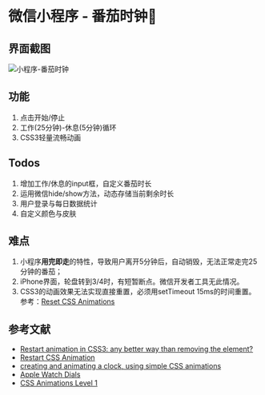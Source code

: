 # 微信小程序 - 番茄时钟🍅

## 界面截图

![小程序-番茄时钟](https://i.loli.net/2018/06/03/5b134fec1e540.png)

## 功能

1. 点击开始/停止
2. 工作(25分钟)-休息(5分钟)循环
3. CSS3轻量流畅动画

## Todos

1. 增加工作/休息的input框，自定义番茄时长
2. 运用微信hide/show方法，动态存储当前剩余时长
3. 用户登录与每日数据统计
4. 自定义颜色与皮肤

## 难点

1. 小程序**用完即走**的特性，导致用户离开5分钟后，自动销毁，无法正常走完25分钟的番茄；
2. iPhone界面，轮盘转到3/4时，有短暂断点。微信开发者工具无此情况。
3. CSS3的动画效果无法实现直接重置，必须用setTimeout 15ms的时间重置。参考：[Reset CSS Animations](http://jsfiddle.net/chad/Ytvys/)

## 参考文献

* [Restart animation in CSS3: any better way than removing the element?](https://stackoverflow.com/questions/6268508/restart-animation-in-css3-any-better-way-than-removing-the-element)
* [Restart CSS Animation](https://css-tricks.com/restart-css-animation/)
* [creating and animating a clock, using simple CSS animations](https://cssanimation.rocks/clocks/)
* [Apple Watch Dials](https://cssanimation.rocks/watch/)
* [CSS Animations Level 1](https://www.w3.org/TR/css-animations-1/#animations)
